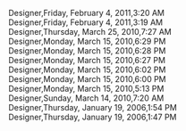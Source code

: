 ﻿Designer,Friday, February 4, 2011,3:20 AM  Designer,Friday, February 4, 2011,3:19 AM  Designer,Thursday, March 25, 2010,7:27 AM  Designer,Monday, March 15, 2010,6:29 PM  Designer,Monday, March 15, 2010,6:28 PM  Designer,Monday, March 15, 2010,6:27 PM  Designer,Monday, March 15, 2010,6:02 PM  Designer,Monday, March 15, 2010,6:00 PM  Designer,Monday, March 15, 2010,5:13 PM  Designer,Sunday, March 14, 2010,7:20 AM  Designer,Thursday, January 19, 2006,1:54 PM  Designer,Thursday, January 19, 2006,1:47 PM